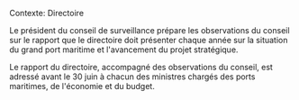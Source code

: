 Contexte: Directoire

Le président du conseil de surveillance prépare les observations du conseil sur le rapport que le directoire doit présenter chaque année sur la situation du grand port maritime et l'avancement du projet stratégique.

Le rapport du directoire, accompagné des observations du conseil, est adressé avant le 30 juin à chacun des ministres chargés des ports maritimes, de l'économie et du budget.
